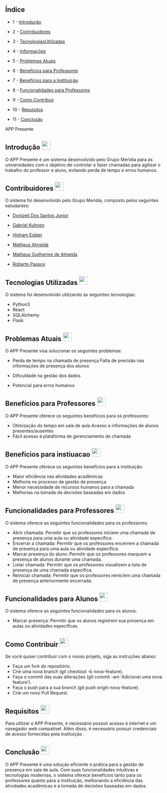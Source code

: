 ## Índice
* 1 - [Introdução](#introducao)  
* 2 - [Contribuidores](#contribuidores)
* 3 - [TecnologiasUtilizadas](#tecnologiasutilizadas)
* 4 - [Informações](#informacoes) 
* 5 - [Problemas Atuais](#problemasatuais)
* 6 - [Benefícios para Professores](#beneficiosparaprofessores)
* 7 - [Benefícios para a Instituição](#beneficiosparaaInstituicao)
* 8 - [Funcionalidades para Professores](#funcionalidadesparaprofessores)

* 9 - [Como Contribuir](#comocontribuir)

* 10 - [Requisitos](#requisitos)
* 11 - [Conclusão](#conclusao)  

APP Presente
<a name="introducao"></a> 
## Introdução  <img src="https://cdn-icons-png.flaticon.com/128/4129/4129437.png" height=28>
O APP Presente é um sistema desenvolvido pelo Grupo Meridia para as universidades com o objetivo de controlar e fazer chamadas para agilizar o trabalho do professor e aluno, evitando perda de tempo e erros humanos. 
<a name ="contribuidores"></a>
## Contribuidores <img src="https://cdn-icons-png.flaticon.com/512/2636/2636184.png " height=28>
O sistema foi desenvolvido pelo Grupo Meridia, composto pelos seguintes estudantes:

- [Donizeti Dos Santos Junior](https://www.linkedin.com/in/donizetijunioreng)

- [Gabriel Kuhnen](https://www.linkedin.com/in/gabrielkuhnen)  

- [Hisham Esbier](https://www.linkedin.com/in/hesham-esper-388673144)   

- [Matheus Almeida](https://www.linkedin.com/in/tokram) 

- [Matheus Guilherme de Almeida](https://www.linkedin.com/in/matheus-galmeida)

- [Roberto Passos](https://www.linkedin.com/in/roberto-passos-897469241)

<a name ="tecnologiasutilizadas"></a>
## Tecnologias Utilizadas  <img src="https://cdn-icons-png.flaticon.com/128/1087/1087927.png" height=28>
O sistema foi desenvolvido utilizando as seguintes tecnologias:
* Python3  
* React 
* SQLAlchemy
* Flask  
<a name ="problemasatuais"></a>
## Problemas Atuais  <img src="   https://cdn-icons-png.flaticon.com/512/272/272340.png " height=28>

O APP Presente visa solucionar os seguintes problemas:
* Perda de tempo na chamada de presença
Falta de precisão nas informações de presença dos alunos

* Dificuldade na gestão dos dados

* Potencial para erros humanos

<a name ="beneficiosparaprofessores"></a>
## Benefícios para Professores  <img src="https://cdn.iconscout.com/icon/free/png-256/free-bonus-1612927-1371722.png?f=webp&w=256" height=28>

O APP Presente oferece os seguintes benefícios para os professores:

* Otimização do tempo em sala de aula
Acesso a informações de alunos presentes/ausentes
* Fácil acesso à plataforma de gerenciamento de chamada  

<a name ="benefíciosparaainstituicao"></a>
 ## Benefícios para instiuacao <img src="https://cdn.iconscout.com/icon/free/png-256/free-university-486920-2364989.png?f=webp&w=256" height=28>

O APP Presente oferece os seguintes benefícios para a instituição:  
* Maior eficiência nas atividades acadêmicas
* Melhoria no processo de gestão de presença
* Menor necessidade de recursos humanos para a chamada
* Melhorias na tomada de decisões baseadas em dados

<a name ="funcionalidadesparaprofessores"></a>
## Funcionalidades para Professores <img src= "https://cdn.iconscout.com/icon/free/png-256/free-function-2082708-1750137.png?f=webp&w=256" height=28 >
O sistema oferece as seguintes funcionalidades para os professores:  
* Abrir chamada: Permitir que os professores iniciem uma chamada de presença para uma aula ou atividade específica.
* Encerrar a chamada: Permitir que os professores encerrem a chamada de presença para uma aula ou atividade específica.
* Marcar presença do aluno: Permitir que os professores marquem a presença de alunos durante uma chamada.
* Listar chamada: Permitir que os professores visualizem a lista de presença de uma chamada específica.
* Reiniciar chamada: Permitir que os professores reiniciem uma chamada de presença anteriormente encerrada.

<a name ="funcionalidadesparaalunos"></a>
## Funcionalidades para Alunos <img src= "https://cdn.iconscout.com/icon/free/png-256/free-function-2082708-1750137.png?f=webp&w=256" height=28 >

O sistema oferece as seguintes funcionalidades para os alunos:

* Marcar presença: Permitir que os alunos registrem sua presença em aulas ou atividades específicas.

<a name ="comocontribuir"></a>
## Como Contribuir <img src="https://cdn.iconscout.com/icon/free/png-256/free-code-optimization-10-827050.png?f=webp&w=256" height=28>
Se você quiser contribuir com o nosso projeto, siga as instruções abaixo:

* Faça um fork do repositório.
* Crie uma nova branch (git checkout -b nova-feature).
* Faça o commit das suas alterações (git commit -am 'Adicionei uma nova feature').
* Faça o push para a sua branch (git push origin nova-feature).
* Crie um novo Pull Request.

<a name= "requisitos"></a>
## Requisitos <img src=" https://img.icons8.com/?size=512&id=1RiIKQ787Oqj&format=png " height =28>

Para utilizar o APP Presente, é necessário possuir acesso à internet e um navegador web compatível. Além disso, é necessário possuir credenciais de acesso fornecidas pela instituição
.
<a name="conclusao"></a>
## Conclusão <img src="https://img.icons8.com/?size=512&id=1ay0cDk955Il&format=png" height=28>
O APP Presente é uma solução eficiente e prática para a gestão de presença em sala de aula. Com suas funcionalidades intuitivas e tecnologias modernas, o sistema oferece benefícios tanto para os professores quanto para a instituição, melhorando a eficiência das atividades acadêmicas e a tomada de decisões baseadas em dados.

